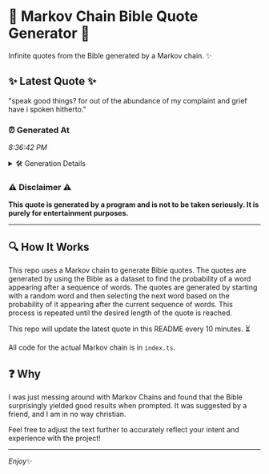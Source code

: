 # 📖 Markov Chain Bible Quote Generator 📖

Infinite quotes from the Bible generated by a Markov chain. ✨

## ✨ Latest Quote ✨
"speak good things? for out of the abundance of my complaint and grief have i spoken hitherto."

### ⏰ Generated At
*8:36:42 PM*

<details>
    <summary>🛠️ Generation Details</summary>
    <p>
        <strong>🌱 Seed:</strong> speak<br>
        <strong>🔄 Iterations:</strong> 16<br>
        <strong>📜 Context History:</strong><br>[ speak ]: good<br>[ speak, good ]: things?<br>[ speak, good, things? ]: for<br>[ speak, good, things?, for ]: out<br>[ speak, good, things?, for, out ]: of<br>[ speak, good, things?, for, out, of ]: the<br>[ good, things?, for, out, of, the ]: abundance<br>[ things?, for, out, of, the, abundance ]: of<br>[ for, out, of, the, abundance, of ]: my<br>[ out, of, the, abundance, of, my ]: complaint<br>[ of, the, abundance, of, my, complaint ]: and<br>[ the, abundance, of, my, complaint, and ]: grief<br>[ abundance, of, my, complaint, and, grief ]: have<br>[ of, my, complaint, and, grief, have ]: i<br>[ my, complaint, and, grief, have, i ]: spoken<br>[ complaint, and, grief, have, i, spoken ]: hitherto.<br>
    </p>
</details>

### ⚠️ Disclaimer ⚠️
**This quote is generated by a program and is not to be taken seriously. It is purely for entertainment purposes.**

---

## 🔍 How It Works

This repo uses a Markov chain to generate Bible quotes. The quotes are generated by using the Bible as a dataset to find the probability of a word appearing after a sequence of words. The quotes are generated by starting with a random word and then selecting the next word based on the probability of it appearing after the current sequence of words. This process is repeated until the desired length of the quote is reached.

This repo will update the latest quote in this README every 10 minutes. ⏳

All code for the actual Markov chain is in `index.ts`.

## ❓ Why

I was just messing around with Markov Chains and found that the Bible surprisingly yielded good results when prompted. 
It was suggested by a friend, and I am in no way christian.

Feel free to adjust the text further to accurately reflect your intent and experience with the project!

---

*Enjoy*✨
